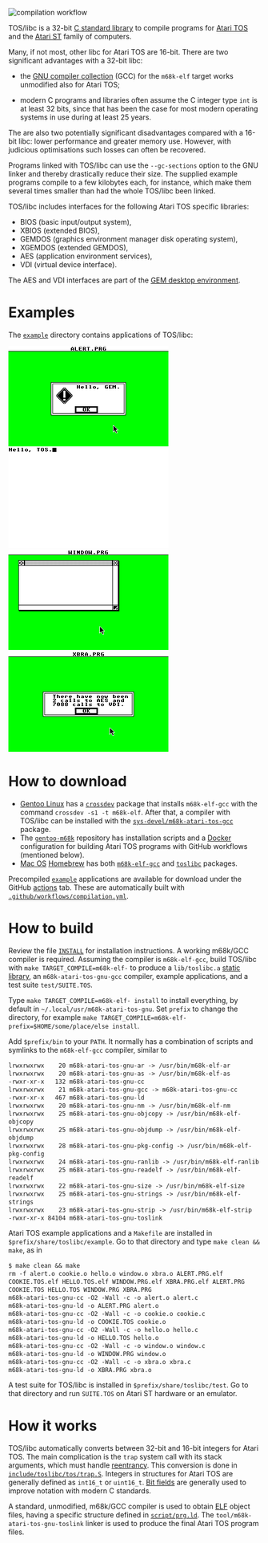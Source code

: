 ![compilation workflow](https://github.com/frno7/toslibc/actions/workflows/compilation.yml/badge.svg)

TOS/libc is a 32-bit
[C standard library](https://en.wikipedia.org/wiki/C_standard_library)
to compile programs for [Atari TOS](https://en.wikipedia.org/wiki/Atari_TOS)
and the [Atari ST](https://en.wikipedia.org/wiki/Atari_ST) family of computers.

Many, if not most, other libc for Atari TOS are 16-bit. There are two
significant advantages with a 32-bit libc:

- the [GNU compiler collection](https://en.wikipedia.org/wiki/GNU_Compiler_Collection)
  (GCC) for the `m68k-elf` target works unmodified also for Atari TOS;

- modern C programs and libraries often assume the C integer type `int` is
  at least 32 bits, since that has been the case for most modern operating
  systems in use during at least 25 years.

The are also two potentially significant disadvantages compared with a 16-bit
libc: lower performance and greater memory use. However, with judicious
optimisations such losses can often be recovered.

Programs linked with TOS/libc can use the `--gc-sections` option to the
GNU linker and thereby drastically reduce their size. The supplied example
programs compile to a few kilobytes each, for instance, which make them
several times smaller than had the whole TOS/libc been linked.

TOS/libc includes interfaces for the following Atari TOS specific libraries:

- BIOS (basic input/output system),
- XBIOS (extended BIOS),
- GEMDOS (graphics environment manager disk operating system),
- XGEMDOS (extended GEMDOS),
- AES (application environment services),
- VDI (virtual device interface).

The AES and VDI interfaces are part of the
[GEM desktop environment](https://en.wikipedia.org/wiki/GEM_(desktop_environment)).

# Examples

The [`example`](https://github.com/frno7/toslibc/tree/main/example) directory
contains applications of TOS/libc:

![ALERT.PRG](https://raw.githubusercontent.com/frno7/toslibc/main/example/alert.png)
![HELLO.PRG](https://raw.githubusercontent.com/frno7/toslibc/main/example/hello.png)
![WINDOW.PRG](https://raw.githubusercontent.com/frno7/toslibc/main/example/window.png)
![XBRA.PRG](https://raw.githubusercontent.com/frno7/toslibc/main/example/xbra.png)

# How to download

- [Gentoo Linux](https://en.wikipedia.org/wiki/Gentoo_Linux) has a
  [`crossdev`](https://wiki.gentoo.org/wiki/Crossdev) package that installs
  `m68k-elf-gcc` with the command `crossdev -s1 -t m68k-elf`. After that, a
  compiler with TOS/libc can be installed with the
  [`sys-devel/m68k-atari-tos-gcc`](https://github.com/frno7/gentoo.overlay/tree/main/sys-devel/m68k-atari-tos-gcc) package.
- The [`gentoo-m68k`](https://github.com/frno7/gentoo-m68k) repository has
  installation scripts and a
  [Docker](https://en.wikipedia.org/wiki/Docker_(software)) configuration for
  building Atari TOS programs with GitHub workflows (mentioned below).
- [Mac OS](https://en.wikipedia.org/wiki/MacOS)
  [Homebrew](https://en.wikipedia.org/wiki/Homebrew_(package_manager)) has
  both [`m68k-elf-gcc`](https://formulae.brew.sh/formula/m68k-elf-gcc) and
  [`toslibc`](https://github.com/kareandersen/homebrew-toslibc) packages.

Precompiled
[`example`](https://github.com/frno7/toslibc/tree/main/example)
applications are available for download under the GitHub
[actions](https://github.com/frno7/toslibc/actions) tab. These are
automatically built with
[`.github/workflows/compilation.yml`](https://github.com/frno7/toslibc/blob/main/.github/workflows/compilation.yml).

# How to build

Review the file [`INSTALL`](https://github.com/frno7/toslibc/blob/main/INSTALL)
for installation instructions. A working m68k/GCC compiler is required.
Assuming the compiler is `m68k-elf-gcc`, build TOS/libc with
`make TARGET_COMPILE=m68k-elf-` to produce a `lib/toslibc.a`
[static library](https://en.wikipedia.org/wiki/Static_library),
an `m68k-atari-tos-gnu-gcc` compiler, example applications,
and a test suite `test/SUITE.TOS`.

Type `make TARGET_COMPILE=m68k-elf- install` to install everything, by
default in `~/.local/usr/m68k-atari-tos-gnu`. Set `prefix` to change the
directory, for example
`make TARGET_COMPILE=m68k-elf- prefix=$HOME/some/place/else install`.

Add `$prefix/bin` to your `PATH`. It normally has a combination of scripts
and symlinks to the `m68k-elf-gcc` compiler, similar to

```
lrwxrwxrwx    20 m68k-atari-tos-gnu-ar -> /usr/bin/m68k-elf-ar
lrwxrwxrwx    20 m68k-atari-tos-gnu-as -> /usr/bin/m68k-elf-as
-rwxr-xr-x   132 m68k-atari-tos-gnu-cc
lrwxrwxrwx    21 m68k-atari-tos-gnu-gcc -> m68k-atari-tos-gnu-cc
-rwxr-xr-x   467 m68k-atari-tos-gnu-ld
lrwxrwxrwx    20 m68k-atari-tos-gnu-nm -> /usr/bin/m68k-elf-nm
lrwxrwxrwx    25 m68k-atari-tos-gnu-objcopy -> /usr/bin/m68k-elf-objcopy
lrwxrwxrwx    25 m68k-atari-tos-gnu-objdump -> /usr/bin/m68k-elf-objdump
lrwxrwxrwx    28 m68k-atari-tos-gnu-pkg-config -> /usr/bin/m68k-elf-pkg-config
lrwxrwxrwx    24 m68k-atari-tos-gnu-ranlib -> /usr/bin/m68k-elf-ranlib
lrwxrwxrwx    25 m68k-atari-tos-gnu-readelf -> /usr/bin/m68k-elf-readelf
lrwxrwxrwx    22 m68k-atari-tos-gnu-size -> /usr/bin/m68k-elf-size
lrwxrwxrwx    25 m68k-atari-tos-gnu-strings -> /usr/bin/m68k-elf-strings
lrwxrwxrwx    23 m68k-atari-tos-gnu-strip -> /usr/bin/m68k-elf-strip
-rwxr-xr-x 84104 m68k-atari-tos-gnu-toslink
```

Atari TOS example applications and a `Makefile` are installed in
`$prefix/share/toslibc/example`. Go to that directory and type
`make clean && make`, as in

```
$ make clean && make
rm -f alert.o cookie.o hello.o window.o xbra.o ALERT.PRG.elf COOKIE.TOS.elf HELLO.TOS.elf WINDOW.PRG.elf XBRA.PRG.elf ALERT.PRG COOKIE.TOS HELLO.TOS WINDOW.PRG XBRA.PRG
m68k-atari-tos-gnu-cc -O2 -Wall -c -o alert.o alert.c
m68k-atari-tos-gnu-ld -o ALERT.PRG alert.o
m68k-atari-tos-gnu-cc -O2 -Wall -c -o cookie.o cookie.c
m68k-atari-tos-gnu-ld -o COOKIE.TOS cookie.o
m68k-atari-tos-gnu-cc -O2 -Wall -c -o hello.o hello.c
m68k-atari-tos-gnu-ld -o HELLO.TOS hello.o
m68k-atari-tos-gnu-cc -O2 -Wall -c -o window.o window.c
m68k-atari-tos-gnu-ld -o WINDOW.PRG window.o
m68k-atari-tos-gnu-cc -O2 -Wall -c -o xbra.o xbra.c
m68k-atari-tos-gnu-ld -o XBRA.PRG xbra.o
```

A test suite for TOS/libc is installed in `$prefix/share/toslibc/test`.
Go to that directory and run `SUITE.TOS` on Atari ST hardware or an emulator.

# How it works

TOS/libc automatically converts between 32-bit and 16-bit integers for
Atari TOS. The main complication is the `trap` system call with its stack
arguments, which must handle
[reentrancy](https://en.wikipedia.org/wiki/Reentrancy_(computing)). This
conversion is done in
[`include/toslibc/tos/trap.S`](https://github.com/frno7/toslibc/tree/main/include/toslibc/tos/trap.S).
Integers in structures for Atari TOS are generally defined as `int16_t` or
`uint16_t`. [Bit fields](https://en.wikipedia.org/wiki/Bit_field) are generally
used to improve notation with modern C standards.

A standard, unmodified, m68k/GCC compiler is used to obtain
[ELF](https://en.wikipedia.org/wiki/Executable_and_Linkable_Format) object
files, having a specific structure defined in
[`script/prg.ld`](https://github.com/frno7/toslibc/blob/main/script/prg.ld).
The `tool/m68k-atari-tos-gnu-toslink` linker is used to produce the final
Atari TOS program files.
